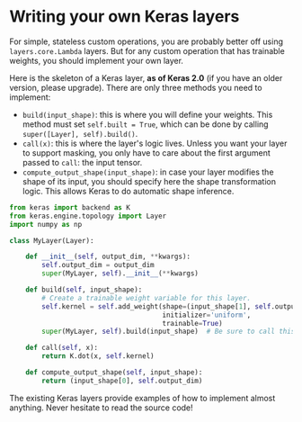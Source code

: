 # Writing your own Keras layers

For simple, stateless custom operations, you are probably better off using `layers.core.Lambda` layers. But for any custom operation that has trainable weights, you should implement your own layer.

Here is the skeleton of a Keras layer, **as of Keras 2.0** (if you have an older version, please upgrade). There are only three methods you need to implement:

- `build(input_shape)`: this is where you will define your weights. This method must set `self.built = True`, which can be done by calling `super([Layer], self).build()`.
- `call(x)`: this is where the layer's logic lives. Unless you want your layer to support masking, you only have to care about the first argument passed to `call`: the input tensor.
- `compute_output_shape(input_shape)`: in case your layer modifies the shape of its input, you should specify here the shape transformation logic. This allows Keras to do automatic shape inference.

```python
from keras import backend as K
from keras.engine.topology import Layer
import numpy as np

class MyLayer(Layer):

    def __init__(self, output_dim, **kwargs):
        self.output_dim = output_dim
        super(MyLayer, self).__init__(**kwargs)

    def build(self, input_shape):
        # Create a trainable weight variable for this layer.
        self.kernel = self.add_weight(shape=(input_shape[1], self.output_dim),
                                      initializer='uniform',
                                      trainable=True)
        super(MyLayer, self).build(input_shape)  # Be sure to call this somewhere!

    def call(self, x):
        return K.dot(x, self.kernel)

    def compute_output_shape(self, input_shape):
        return (input_shape[0], self.output_dim)
```

The existing Keras layers provide examples of how to implement almost anything. Never hesitate to read the source code!
